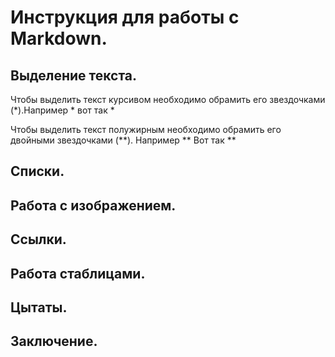 # Инструкция для работы с Markdown.

## Выделение текста.
Чтобы выделить текст курсивом необходимо обрамить его звездочками (*).Например * вот так *

Чтобы выделить текст полужирным необходимо обрамить его двойными звездочками (**). Например ** Вот так ** 

## Списки.

## Работа с изображением.

## Ссылки.

## Работа стаблицами.

## Цытаты.

## Заключение.